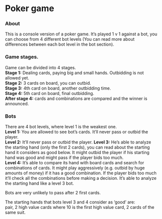 # Poker game

### About

This is a console version of a poker game. It’s played 1 v 1 against a bot, you can choose from 4 different bot levels (You can read more about differences between each bot level in the bot section).


### Game stages.

Game can be divided into 4 stages.  
**Stage 1:** Dealing cards, paying big and small hands. Outbidding is not allowed yet.  
**Stage 2:** 3 cards on board, you can outbid.  
**Stage 3:** 4th card on board, another outbidding time.  
**Stage 4:** 5th card on board, final outbidding.  
**After stage 4:** cards and combinations are compared and the winner is announced.  



### Bots

There are 4 bot levels, where level 1 is the weakest one.     
**Level 1:** You are allowed to see bot’s cards. It’ll never pass or outbid the player.  
**Level 2:** It’ll never pass or outbid the player.
**Level 3:** He’s able to analyze the starting hand (only the first 2 cards), you can read about the starting hand it considers as good below. It might outbid the player if his starting hand was good and might pass if the player bids too much.  
**Level 4:** It’s able to compare its hand with board cards and search for combinations of cards. It might play aggressively (e.g. outbid by huge amounts of money) if it has a good combination. If the player bids too much it’ll check all the combinations before making a decision. It’s able to analyze the starting hand like a level 3 bot. 

Bots are very unlikely to pass after 2 first cards.    

The starting hands that bots level 3 and 4 consider as ‘good’ are:  
pair, 2 high value cards where 10 is the first high value card, 2 cards of the same suit.  

